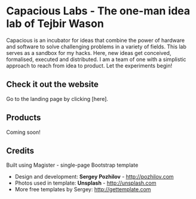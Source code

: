 Capacious Labs - The one-man idea lab of Tejbir Wason
=============

Capacious is an incubator for ideas that combine the power of hardware and software to solve challenging problems in a variety of fields. This lab serves as a sandbox for my hacks. Here, new ideas get conceived, formalised, executed and distributed. I am a team of one with a simplistic approach to reach from idea to product. Let the experiments begin!


Check it out the website
-----------

Go to the landing page by clicking [here].


Products
-------

Coming soon!


Credits
-------

Built using Magister - single-page Bootstrap template

* Design and development: **Sergey Pozhilov** - http://pozhilov.com
* Photos used in template: **Unsplash** - http://unsplash.com
* More free templates by Sergey: http://gettemplate.com
